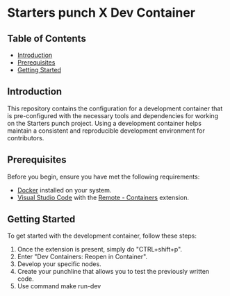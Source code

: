 # Starters punch X Dev Container

## Table of Contents
- [Introduction](#introduction)
- [Prerequisites](#prerequisites)
- [Getting Started](#getting-started)

## Introduction
This repository contains the configuration for a development container that is pre-configured with the necessary tools and dependencies for working on the Starters punch project. Using a development container helps maintain a consistent and reproducible development environment for contributors.

## Prerequisites
Before you begin, ensure you have met the following requirements:
- [Docker](https://www.docker.com/get-started) installed on your system.
- [Visual Studio Code](https://code.visualstudio.com/) with the [Remote - Containers](https://marketplace.visualstudio.com/items?itemName=ms-vscode-remote.remote-containers) extension.

## Getting Started
To get started with the development container, follow these steps:

1. Once the extension is present, simply do "CTRL+shift+p".
2. Enter "Dev Containers: Reopen in Container".
3. Develop your specific nodes.
4. Create your punchline that allows you to test the previously written code.
5. Use command make run-dev

